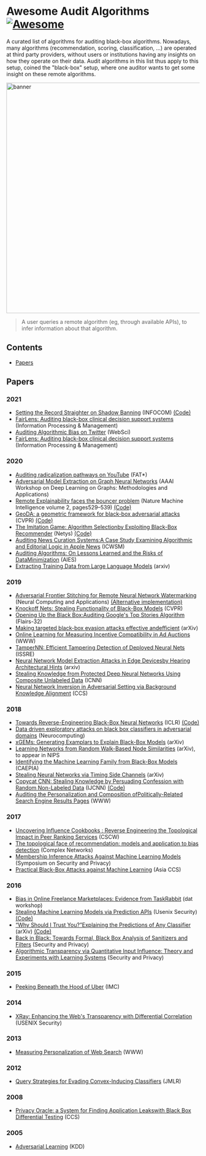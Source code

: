 # Awesome Audit Algorithms [![Awesome](https://awesome.re/badge-flat.svg)](https://awesome.re)

A curated list of algorithms for auditing black-box algorithms.
Nowadays, many algorithms (recommendation, scoring, classification, ...) are operated at third party providers, without users or institutions having any insights on how they operate on their data. Audit algorithms in this list thus apply to this setup, coined the "black-box" setup, where one auditor wants to get some insight on these remote algorithms.

<img src="https://github.com/erwanlemerrer/awesome-audit-algorithms/blob/main/resources/audit.png" width="600" alt="banner" class="center">

> A user queries a remote algorithm (eg, through available APIs), to infer information about that algorithm.

## Contents
- [Papers](#papers)

## Papers
### 2021
- [Setting the Record Straighter on Shadow Banning](https://arxiv.org/abs/2012.05101) (INFOCOM)  [(Code)](https://gitlab.enseeiht.fr/bmorgan/infocom-2021)
- [FairLens: Auditing black-box clinical decision support systems](https://www.sciencedirect.com/science/article/pii/S030645732100145X?casa_token=oyjFKij269MAAAAA:w_ohScpMPNMnkDdzBqAIod5QfBgQlq5Ht9mMRSOydZpOgNG-i1yuqEmBjWN__38gOGmjNL7dVT0) (Information Processing & Management)
- [Auditing Algorithmic Bias on Twitter](https://dl.acm.org/doi/abs/10.1145/3447535.3462491) (WebSci)
- [FairLens: Auditing black-box clinical decision support systems](https://www.sciencedirect.com/science/article/pii/S030645732100145X) (Information Processing & Management)
### 2020
- [Auditing radicalization pathways on YouTube](https://dl.acm.org/doi/pdf/10.1145/3351095.3372879) (FAT*)
- [Adversarial Model Extraction on Graph Neural Networks](https://arxiv.org/abs/1912.07721) (AAAI Workshop on Deep Learning on Graphs: Methodologies and Applications)   
- [Remote Explainability faces the bouncer problem](https://rdcu.be/b6qB4) (Nature Machine Intelligence volume 2, pages529–539)  [(Code)](https://github.com/erwanlemerrer/bouncer_problem)
- [GeoDA: a geometric framework for black-box adversarial attacks](https://openaccess.thecvf.com/content_CVPR_2020/papers/Rahmati_GeoDA_A_Geometric_Framework_for_Black-Box_Adversarial_Attacks_CVPR_2020_paper.pdf) (CVPR)  [(Code)](https://github.com/thisisalirah/GeoDA)
- [The Imitation Game: Algorithm Selectionby Exploiting Black-Box Recommender](https://github.com/erwanlemerrer/erwanlemerrer.github.io/raw/master/files/imitation_blackbox_recommenders_netys-2020.pdf) (Netys)  [(Code)](https://github.com/gdamaskinos/RecRank)
- [Auditing News Curation Systems:A Case Study Examining Algorithmic and Editorial Logic in Apple News](https://ojs.aaai.org/index.php/ICWSM/article/view/7277) (ICWSM)   
- [Auditing Algorithms:  On Lessons Learned and the Risks of DataMinimization](https://dl.acm.org/doi/pdf/10.1145/3375627.3375852) (AIES)   
- [Extracting Training Data from Large Language Models](https://arxiv.org/pdf/2012.07805) (arxiv)   
### 2019
- [Adversarial Frontier Stitching for Remote Neural Network Watermarking](https://arxiv.org/abs/1711.01894) (Neural Computing and Applications)  [(Alternative implementation)](https://github.com/dunky11/adversarial-frontier-stitching)
- [Knockoff Nets: Stealing Functionality of Black-Box Models](https://arxiv.org/abs/1812.02766.pdf) (CVPR)   
- [Opening Up the Black Box:Auditing Google's Top Stories Algorithm](https://par.nsf.gov/servlets/purl/10101277) (Flairs-32)  
- [Making targeted black-box evasion attacks effective andefficient](https://arxiv.org/pdf/1906.03397.pdf) (arXiv)  
- [Online Learning for Measuring Incentive Compatibility in Ad Auctions](https://research.fb.com/wp-content/uploads/2019/05/Online-Learning-for-Measuring-Incentive-Compatibility-in-Ad-Auctions.pdf) (WWW)   
- [TamperNN: Efficient Tampering Detection of Deployed Neural Nets](https://arxiv.org/abs/1903.00317) (ISSRE)   
- [Neural Network Model Extraction Attacks in Edge Devicesby Hearing Architectural Hints](https://arxiv.org/pdf/1903.03916.pdf) (arxiv)   
- [Stealing Knowledge from Protected Deep Neural Networks Using Composite Unlabeled Data](https://ieeexplore.ieee.org/abstract/document/8851798) (ICNN)   
- [Neural Network Inversion in Adversarial Setting via Background Knowledge Alignment](https://dl.acm.org/citation.cfm?id=3354261) (CCS)   
### 2018
- [Towards Reverse-Engineering Black-Box Neural Networks](https://arxiv.org/abs/1711.01768) (ICLR) [(Code)](https://github.com/coallaoh/WhitenBlackBox)
- [Data driven exploratory attacks on black box classifiers in adversarial domains](https://www.sciencedirect.com/science/article/pii/S092523121830136X) (Neurocomputing)   
- [xGEMs: Generating Examplars to Explain Black-Box Models](https://arxiv.org/pdf/1806.08867.pdf) (arXiv)   
- [Learning Networks from Random Walk-Based Node Similarities](https://arxiv.org/pdf/1801.07386) (arXiv), to appear in NIPS   
- [Identifying the Machine Learning Family from Black-Box Models](https://rd.springer.com/chapter/10.1007/978-3-030-00374-6_6) (CAEPIA)   
- [Stealing Neural Networks via Timing Side Channels](https://arxiv.org/pdf/1812.11720.pdf) (arXiv)   
- [Copycat CNN: Stealing Knowledge by Persuading Confession with Random Non-Labeled Data](https://arxiv.org/abs/1806.05476) (IJCNN)  [(Code)](https://github.com/jeiks/Stealing_DL_Models)
- [Auditing the Personalization and Composition ofPolitically-Related Search Engine Results Pages](https://dl.acm.org/doi/10.1145/3178876.3186143) (WWW)  
### 2017
- [Uncovering Influence Cookbooks : Reverse Engineering the Topological Impact in Peer Ranking Services](https://dl.acm.org/authorize.cfm?key=N21772) (CSCW)   
- [The topological face of recommendation: models and application to bias detection](https://arxiv.org/abs/1704.08991) (Complex Networks)  
- [Membership Inference Attacks Against Machine Learning Models](http://ieeexplore.ieee.org/document/7958568/) (Symposium on Security and Privacy)
- [Practical Black-Box Attacks against Machine Learning](https://dl.acm.org/citation.cfm?id=3053009) (Asia CCS)  
### 2016
- [Bias in Online Freelance Marketplaces: Evidence from TaskRabbit](http://datworkshop.org/papers/dat16-final22.pdf) (dat workshop)   
- [Stealing Machine Learning Models via Prediction APIs](https://www.usenix.org/conference/usenixsecurity16/technical-sessions/presentation/tramer) (Usenix Security)  [(Code)](https://github.com/ftramer/Steal-ML)
- [“Why Should I Trust You?”Explaining the Predictions of Any Classifier](https://arxiv.org/pdf/1602.04938v3.pdf) (arXiv)  [(Code)](https://github.com/marcotcr/lime-experiments)
- [Back in Black: Towards Formal, Black Box Analysis of Sanitizers and Filters](http://ieeexplore.ieee.org/document/7546497/) (Security and Privacy)   
- [Algorithmic Transparency via Quantitative Input Influence: Theory and Experiments with Learning Systems](http://ieeexplore.ieee.org/document/7546525/) (Security and Privacy)   
### 2015
- [Peeking Beneath the Hood of Uber](https://dl.acm.org/citation.cfm?id=2815681) (IMC)
### 2014
- [XRay: Enhancing the Web's Transparency with Differential Correlation](https://www.usenix.org/node/184394) (USENIX Security)  
### 2013
- [Measuring Personalization of Web Search](https://dl.acm.org/citation.cfm?id=2488435) (WWW)   
### 2012
- [Query Strategies for Evading Convex-Inducing Classifiers](http://www.jmlr.org/papers/v13/nelson12a.html) (JMLR)
### 2008
- [Privacy Oracle: a System for Finding Application Leakswith Black Box Differential Testing](https://dl.acm.org/citation.cfm?id=1455806) (CCS)   
### 2005
- [Adversarial Learning](https://dl.acm.org/citation.cfm?id=1081950) (KDD)
